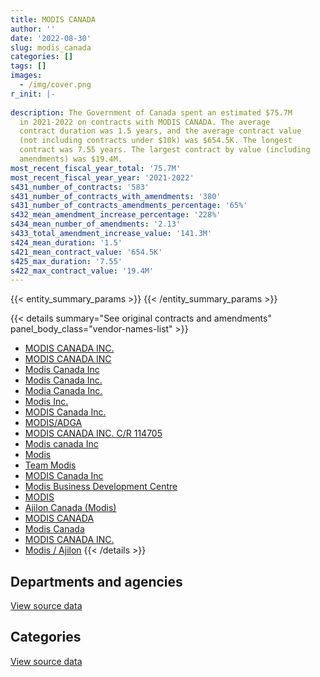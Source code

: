 ```yaml
---
title: MODIS CANADA
author: ''
date: '2022-08-30'
slug: modis_canada
categories: []
tags: []
images:
  - /img/cover.png
r_init: |-
  
description: The Government of Canada spent an estimated $75.7M
  in 2021-2022 on contracts with MODIS CANADA. The average
  contract duration was 1.5 years, and the average contract value
  (not including contracts under $10k) was $654.5K. The longest
  contract was 7.55 years. The largest contract by value (including
  amendments) was $19.4M.
most_recent_fiscal_year_total: '75.7M'
most_recent_fiscal_year_year: '2021-2022'
s431_number_of_contracts: '583'
s431_number_of_contracts_with_amendments: '380'
s431_number_of_contracts_amendments_percentage: '65%'
s432_mean_amendment_increase_percentage: '228%'
s434_mean_number_of_amendments: '2.13'
s433_total_amendment_increase_value: '141.3M'
s424_mean_duration: '1.5'
s421_mean_contract_value: '654.5K'
s425_max_duration: '7.55'
s422_max_contract_value: '19.4M'
---
```


<script src="/rmarkdown-libs/htmlwidgets/htmlwidgets.js"></script>
<link href="/rmarkdown-libs/datatables-css/datatables-crosstalk.css" rel="stylesheet" />
<script src="/rmarkdown-libs/datatables-binding/datatables.js"></script>
<script src="/rmarkdown-libs/jquery/jquery-3.6.0.min.js"></script>
<link href="/rmarkdown-libs/dt-core-bootstrap/css/dataTables.bootstrap.min.css" rel="stylesheet" />
<link href="/rmarkdown-libs/dt-core-bootstrap/css/dataTables.bootstrap.extra.css" rel="stylesheet" />
<script src="/rmarkdown-libs/dt-core-bootstrap/js/jquery.dataTables.min.js"></script>
<script src="/rmarkdown-libs/dt-core-bootstrap/js/dataTables.bootstrap.min.js"></script>
<link href="/rmarkdown-libs/crosstalk/css/crosstalk.min.css" rel="stylesheet" />
<script src="/rmarkdown-libs/crosstalk/js/crosstalk.min.js"></script>
<script src="/rmarkdown-libs/htmlwidgets/htmlwidgets.js"></script>
<link href="/rmarkdown-libs/datatables-css/datatables-crosstalk.css" rel="stylesheet" />
<script src="/rmarkdown-libs/datatables-binding/datatables.js"></script>
<script src="/rmarkdown-libs/jquery/jquery-3.6.0.min.js"></script>
<link href="/rmarkdown-libs/dt-core-bootstrap/css/dataTables.bootstrap.min.css" rel="stylesheet" />
<link href="/rmarkdown-libs/dt-core-bootstrap/css/dataTables.bootstrap.extra.css" rel="stylesheet" />
<script src="/rmarkdown-libs/dt-core-bootstrap/js/jquery.dataTables.min.js"></script>
<script src="/rmarkdown-libs/dt-core-bootstrap/js/dataTables.bootstrap.min.js"></script>
<link href="/rmarkdown-libs/crosstalk/css/crosstalk.min.css" rel="stylesheet" />
<script src="/rmarkdown-libs/crosstalk/js/crosstalk.min.js"></script>

{{< entity_summary_params >}}
{{< /entity_summary_params >}}

{{< details summary="See original contracts and amendments" panel_body_class="vendor-names-list" >}}
- [MODIS CANADA INC.](https://search.open.canada.ca/en/ct/?sort=contract_value_f%20desc&page=1&search_text=%22MODIS%20CANADA%20INC.%22)
- [MODIS CANADA INC](https://search.open.canada.ca/en/ct/?sort=contract_value_f%20desc&page=1&search_text=%22MODIS%20CANADA%20INC%22)
- [Modis Canada Inc](https://search.open.canada.ca/en/ct/?sort=contract_value_f%20desc&page=1&search_text=%22Modis%20Canada%20Inc%22)
- [Modis Canada Inc.](https://search.open.canada.ca/en/ct/?sort=contract_value_f%20desc&page=1&search_text=%22Modis%20Canada%20Inc.%22)
- [Modia Canada Inc.](https://search.open.canada.ca/en/ct/?sort=contract_value_f%20desc&page=1&search_text=%22Modia%20Canada%20Inc.%22)
- [Modis Inc.](https://search.open.canada.ca/en/ct/?sort=contract_value_f%20desc&page=1&search_text=%22Modis%20Inc.%22)
- [MODIS Canada Inc.](https://search.open.canada.ca/en/ct/?sort=contract_value_f%20desc&page=1&search_text=%22MODIS%20Canada%20Inc.%22)
- [MODIS/ADGA](https://search.open.canada.ca/en/ct/?sort=contract_value_f%20desc&page=1&search_text=%22MODIS%2fADGA%22)
- [MODIS CANADA INC. C/R 114705](https://search.open.canada.ca/en/ct/?sort=contract_value_f%20desc&page=1&search_text=%22MODIS%20CANADA%20INC.%20C%2fR%20114705%22)
- [Modis canada Inc](https://search.open.canada.ca/en/ct/?sort=contract_value_f%20desc&page=1&search_text=%22Modis%20canada%20Inc%22)
- [Modis](https://search.open.canada.ca/en/ct/?sort=contract_value_f%20desc&page=1&search_text=%22Modis%22)
- [Team Modis](https://search.open.canada.ca/en/ct/?sort=contract_value_f%20desc&page=1&search_text=%22Team%20Modis%22)
- [MODIS Canada Inc](https://search.open.canada.ca/en/ct/?sort=contract_value_f%20desc&page=1&search_text=%22MODIS%20Canada%20Inc%22)
- [Modis Business Development Centre](https://search.open.canada.ca/en/ct/?sort=contract_value_f%20desc&page=1&search_text=%22Modis%20Business%20Development%20Centre%22)
- [MODIS](https://search.open.canada.ca/en/ct/?sort=contract_value_f%20desc&page=1&search_text=%22MODIS%22)
- [Ajilon Canada (Modis)](https://search.open.canada.ca/en/ct/?sort=contract_value_f%20desc&page=1&search_text=%22Ajilon%20Canada%20%28Modis%29%22)
- [MODIS CANADA](https://search.open.canada.ca/en/ct/?sort=contract_value_f%20desc&page=1&search_text=%22MODIS%20CANADA%22)
- [Modis Canada](https://search.open.canada.ca/en/ct/?sort=contract_value_f%20desc&page=1&search_text=%22Modis%20Canada%22)
- [MODIS CANADA INC.](https://search.open.canada.ca/en/ct/?sort=contract_value_f%20desc&page=1&search_text=%22MODIS%20%20CANADA%20INC.%22)
- [Modis / Ajilon](https://search.open.canada.ca/en/ct/?sort=contract_value_f%20desc&page=1&search_text=%22Modis%20%2f%20%20Ajilon%22)
{{< /details >}}

## Departments and agencies

<div id="htmlwidget-1" style="width:100%;height:auto;" class="datatables html-widget"></div>
<script type="application/json" data-for="htmlwidget-1">{"x":{"style":"bootstrap","filter":"none","vertical":false,"data":[["<a href=\"/departments/aafc-aac/\">Agriculture and Agri-Food Canada<\/a>","<a href=\"/departments/aandc-aadnc/\">Crown-Indigenous Relations and Northern Affairs Canada<\/a>","<a href=\"/departments/cbsa-asfc/\">Canada Border Services Agency<\/a>","<a href=\"/departments/cer-rec/\">Canada Energy Regulator<\/a>","<a href=\"/departments/cfia-acia/\">Canadian Food Inspection Agency<\/a>","<a href=\"/departments/chrc-ccdp/\">Canadian Human Rights Commission<\/a>","<a href=\"/departments/cic/\">Immigration, Refugees and Citizenship Canada<\/a>","<a href=\"/departments/cra-arc/\">Canada Revenue Agency<\/a>","<a href=\"/departments/csc-scc/\">Correctional Service of Canada<\/a>","<a href=\"/departments/cta-otc/\">Canadian Transportation Agency<\/a>","<a href=\"/departments/dfatd-maecd/\">Global Affairs Canada<\/a>","<a href=\"/departments/dfo-mpo/\">Fisheries and Oceans Canada<\/a>","<a href=\"/departments/dnd-mdn/\">National Defence<\/a>","<a href=\"/departments/elections/\">Elections Canada<\/a>","<a href=\"/departments/ic/\">Innovation, Science and Economic Development Canada<\/a>","<a href=\"/departments/jus/\">Department of Justice Canada<\/a>","<a href=\"/departments/lac-bac/\">Library and Archives Canada<\/a>","<a href=\"/departments/nrcan-rncan/\">Natural Resources Canada<\/a>","<a href=\"/departments/pco-bcp/\">Privy Council Office<\/a>","<a href=\"/departments/ps-sp/\">Public Safety Canada<\/a>","<a href=\"/departments/psc-cfp/\">Public Service Commission of Canada<\/a>","<a href=\"/departments/pwgsc-tpsgc/\">Public Services and Procurement Canada<\/a>","<a href=\"/departments/rcmp-grc/\">Royal Canadian Mounted Police<\/a>","<a href=\"/departments/ssc-spc/\">Shared Services Canada<\/a>","<a href=\"/departments/tbs-sct/\">Treasury Board of Canada Secretariat<\/a>"],[787930.94,null,992568.47,2306324.56,null,81481.51,7140781.48,2579493.78,3643510.9,151407.35,1075423.17,712685.9,15412608.36,24671.11,2362746.96,458502.04,720738.66,72295.44,null,48292.73,502782.36,8127700.95,2751954.88,6611085.94,null],[790089.65,null,2724337.93,2416143.32,null,27234.92,8876192.5,null,3653493.13,151822.16,116170.37,725947.11,20096821.59,24205.35,1988878.51,459758.21,722076.06,359679.65,105756.7,null,1294097.6,3543626.35,4399419.47,6585424.52,null],[402107.1,null,2106986.58,1975023.45,null,null,8647760.88,null,3643510.9,null,445709.31,1324349.89,25178672.12,26138.91,2834337.88,458502.04,488151.02,293548.03,485658.5,null,726866.7,1422703.07,4330645.05,1685465.23,null],[793346.45,28886.22,15742.14,2776270.2,9522.64,null,10488776.96,null,4199633.21,null,2884028.43,468402.03,37422518.8,26138.91,4976748.28,345446.75,488151.02,219905.12,536885.5,null,102395.62,3387021.5,4730490.96,null,1782220.52]],"container":"<table class=\"table table-striped table-hover row-border order-column display\">\n  <thead>\n    <tr>\n      <th>Department<\/th>\n      <th>2018-2019<\/th>\n      <th>2019-2020<\/th>\n      <th>2020-2021<\/th>\n      <th>2021-2022<\/th>\n    <\/tr>\n  <\/thead>\n<\/table>","options":{"order":[[4,"desc"]],"pageLength":10,"autoWidth":true,"columnDefs":[{"targets":1,"render":"function(data, type, row, meta) {\n    return type !== 'display' ? data : DTWidget.formatCurrency(data, \"$\", 2, 3, \",\", \".\", true, null);\n  }"},{"targets":2,"render":"function(data, type, row, meta) {\n    return type !== 'display' ? data : DTWidget.formatCurrency(data, \"$\", 2, 3, \",\", \".\", true, null);\n  }"},{"targets":3,"render":"function(data, type, row, meta) {\n    return type !== 'display' ? data : DTWidget.formatCurrency(data, \"$\", 2, 3, \",\", \".\", true, null);\n  }"},{"targets":4,"render":"function(data, type, row, meta) {\n    return type !== 'display' ? data : DTWidget.formatCurrency(data, \"$\", 2, 3, \",\", \".\", true, null);\n  }"},{"width":"16%","targets":[1,2,3,4]},{"className":"dt-right","targets":[1,2,3,4]}],"orderClasses":false}},"evals":["options.columnDefs.0.render","options.columnDefs.1.render","options.columnDefs.2.render","options.columnDefs.3.render"],"jsHooks":[]}</script>
<p class="text-right">
<a href="https://github.com/GoC-Spending/contracts-data/tree/main/data/out/vendors/modis_canada/summary_by_fiscal_year_by_department.csv" class="source-data-link btn btn-link">View source data</a>
</p>

## Categories

<div id="htmlwidget-2" style="width:100%;height:auto;" class="datatables html-widget"></div>
<script type="application/json" data-for="htmlwidget-2">{"x":{"style":"bootstrap","filter":"none","vertical":false,"data":[["<a href=\"/categories/other/\">(Other)<\/a>","<a href=\"/categories/facilities_and_construction/\">Facilities and construction<\/a>","<a href=\"/categories/defence/\">Defence<\/a>","<a href=\"/categories/professional_services/\">Professional services<\/a>","<a href=\"/categories/information_technology/\">Information technology<\/a>"],[null,91229.22,6975300.86,9331459.66,40166997.76],[null,230275.15,7086010.75,13656082.46,38088806.73],[null,229645.98,7240117.69,18858202.81,30148170.2],[0,229645.98,9155300.33,32763397.23,33534187.71]],"container":"<table class=\"table table-striped table-hover row-border order-column display\">\n  <thead>\n    <tr>\n      <th>Category<\/th>\n      <th>2018-2019<\/th>\n      <th>2019-2020<\/th>\n      <th>2020-2021<\/th>\n      <th>2021-2022<\/th>\n    <\/tr>\n  <\/thead>\n<\/table>","options":{"order":[[4,"desc"]],"dom":"t","pageLength":30,"autoWidth":true,"columnDefs":[{"targets":1,"render":"function(data, type, row, meta) {\n    return type !== 'display' ? data : DTWidget.formatCurrency(data, \"$\", 2, 3, \",\", \".\", true, null);\n  }"},{"targets":2,"render":"function(data, type, row, meta) {\n    return type !== 'display' ? data : DTWidget.formatCurrency(data, \"$\", 2, 3, \",\", \".\", true, null);\n  }"},{"targets":3,"render":"function(data, type, row, meta) {\n    return type !== 'display' ? data : DTWidget.formatCurrency(data, \"$\", 2, 3, \",\", \".\", true, null);\n  }"},{"targets":4,"render":"function(data, type, row, meta) {\n    return type !== 'display' ? data : DTWidget.formatCurrency(data, \"$\", 2, 3, \",\", \".\", true, null);\n  }"},{"width":"16%","targets":[1,2,3,4]},{"className":"dt-right","targets":[1,2,3,4]}],"orderClasses":false,"lengthMenu":[10,25,30,50,100]}},"evals":["options.columnDefs.0.render","options.columnDefs.1.render","options.columnDefs.2.render","options.columnDefs.3.render"],"jsHooks":[]}</script>
<p class="text-right">
<a href="https://github.com/GoC-Spending/contracts-data/tree/main/data/out/vendors/modis_canada/summary_by_fiscal_year_by_category.csv" class="source-data-link btn btn-link">View source data</a>
</p>
